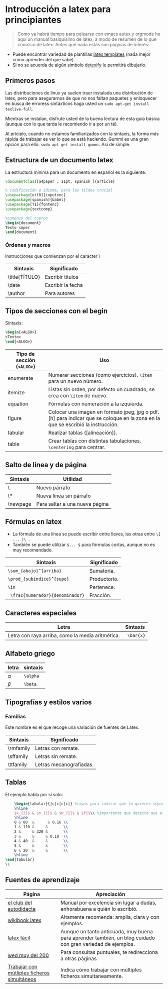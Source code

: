 # Introducción a latex para principiantes  
> Como ya habrá tiempo para pelearse con emacs autex y orgmode he aquí un manual basiquísimo de latex, a modo de resumen de lo que conozco de latex.
Antes que nada estás son páginas de interés:
- Puede encontrar variedad de plantillas [latex templates](https://es.sharelatex.com/templates) (nada mejor como aprender del que sabe).
- Si no se acuerda de algún simbolo [detexify](http://detexify.kirelabs.org/classify.html) le permitirá dibujarlo.


## Primeros pasos  
Las distribuciones de linux ya suelen traer instalada una distribución de latex, pero para asegurarnos de que no nos faltan paquetes y enloquecer en busca de erroress sintáxticos haga usted un 
`sudo apt-get install texlive-full`.

Mientras se instalan, disfrute usted de la buena lectura de esta guía básica (aunque con lo que tarda le recomiendo ir a por un té).

Al pricipio, cuando no estamos familiarizados con la sintaxis, la forma más rápida de trabajar es ver lo que se está haciendo. Gummi es una gran opción para ello: 
`sudo apt-get install gummi`. Así de simple.

## Estructura de un documento latex  

La estructura mínima para un documento en español es la siguiente:

```tex
\documentclass[a4paper , 11pt, spanish ]{article}

% Codificación e idioma, para las tildes crucial
\usepackage[utf8]{inputenc}
\usepackage[spanish]{babel}
\usepackage[T1]{fontenc}
\usepackage{textcomp}

%comenzo del cuerpo 
\begin{document}
Texto súper 
\end{document}
```

### Órdenes y macros  
Instrucciones que comienzan por el caracter \ 

Sintaxis | Significado  
--- | --- 
\title{TÍTULO} | Escribir títulos 
\date | Escribir la fecha 
\author | Para autores 

## Tipos de secciones con el begin

Sintaxis:

```tex
\begin{<ALGO>}
<Texto>
\end{<ALGO>}
```

Tipo de sección (`<ALGO>`)  | Uso 
--- | --- 
enumerate  | Numerar secciones (como ejercicios). `\item` para un nuevo número.
itemize | Listas sin orden, por defecto un cuadrado, se crea con `\item` de nuevo.   
equation | Fórmulas con numeración a la izquierda.  
figure | Colocar una imagen en formato jpeg, jpg o pdf. [h] para indicar que se coloque en la zona en la que se escribió la instrucción.   
tabular | Realizar tablas ([alineación]).  
table | Crear tablas con distintas tabulaciones. `\centering` para centrar.  




## Salto de línea y de página   

Sintaxis | Utilidad  
---  | ---
\\ | Nuevo párrafo  
\\* | Nueva línea sin párrafo  
\newpage | Para saltar a una nueva página

## Fórmulas en latex

- La fórmula de una línea se puede escribir entre llaves, las otras entre `\[ ... ]\ `. 
- También se puede utilizar `$... $` para fórmulas cortas, aunque no es muy recomendado.   


 Sintaxis		        | Significado  
 --- 			   	| ---  
 `\sum_{abajo}^{arriba}` 	| Sumatoria.  
 `\prod_{subíndice}^{supe}` 	| Productorio.  
 `\in `				| Pertenece.  
` \frac{numerador}{denominador}` | Fracción.

## Caracteres especiales  
Letra | Sintaxis  
--- | ---   
Letra con raya arriba, como la media aritmética. | ` \bar{x}`   


## Alfabeto griego

 letra		| sintaxis
 --- 		| ---
 $\alpha$ 	| `\alpha`
 $\beta$ 		| `\beta`

## Tipografías y estilos varios  

### Familias  
Este nombre es el que recoge una variación de fuentes de Latex.

Sintaxis  | Significado  
--- | ---  
\rmfamily | Letras con remate.  
\sffamily | Letras sin remate.  
\ttfamily | Letras mecanografiadas.    

## Tablas  
El ejemplo habla por sí solo:  
```tex
	\begin{tabular}{|c|c|c|c|} %rayas para indicar que lo quieres separado, c indica centrado
	\hline
	$x_{i}$ & $n_{i}$ & $N_{i}$ & $fi$\\ %importante que detecte que es una fórmula y escriba el subíndice
	\hline
	0 & 80  &      & 0.16 \\
	1 & 110 &     &   	  \\
	2 &     & 320 &   	  \\ 
	3 &    	& 	  & 0.18  \\
	4 & 40  &     &       \\
	5 &     &     &    	  \\
	6 & 20  &     &   	  \\
	\hline
\end{tabular}
\\
```

## Fuentes de aprendizaje  

Página | Apreciación  
--- | --- 
[el club del autodidacta](http://elclubdelautodidacta.es/wp/indice-latex/) | Manual por excelencia sin lugar a dudas, enhorabuena a quién lo escribió.
[ wikibook latex ](https://es.wikibooks.org/wiki/Manual_de_LaTeX)  | Altamente recomenda: amplia, clara y con ejemplos.  
[latex fácil ](http://nokyotsu.com/latex/curso.html) | Aunque un tanto anticuada, muy buena para aprender también, un blog cuidado con gran variedad de ejemplos.  
[ wed muy del 200 ](http://www.personal.ceu.hu/tex/)  | Para consultas puntuales, te redirecciona a otras páginas.  
[Trabajar con mútliples ficheros simultáneos](https://es.sharelatex.com/learn/Multi-file_LaTeX_projects) | Indica cómo trabajar con múltiples ficheros simultaneamente.  
